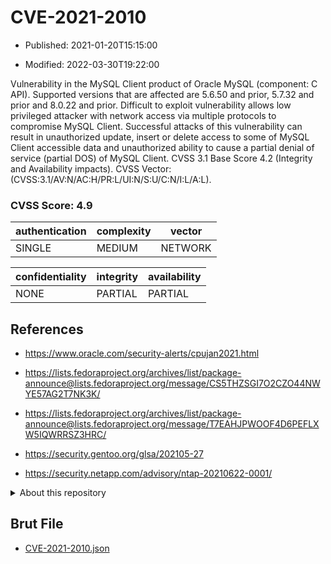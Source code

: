 # CVE-2021-2010

- Published: 2021-01-20T15:15:00

- Modified: 2022-03-30T19:22:00

Vulnerability in the MySQL Client product of Oracle MySQL (component: C API). Supported versions that are affected are 5.6.50 and prior, 5.7.32 and prior and 8.0.22 and prior. Difficult to exploit vulnerability allows low privileged attacker with network access via multiple protocols to compromise MySQL Client. Successful attacks of this vulnerability can result in unauthorized update, insert or delete access to some of MySQL Client accessible data and unauthorized ability to cause a partial denial of service (partial DOS) of MySQL Client. CVSS 3.1 Base Score 4.2 (Integrity and Availability impacts). CVSS Vector: (CVSS:3.1/AV:N/AC:H/PR:L/UI:N/S:U/C:N/I:L/A:L).

### CVSS Score: **4.9**

| authentication | complexity | vector |
| --- | --- | --- |
| SINGLE | MEDIUM | NETWORK |

| confidentiality | integrity | availability |
| --- | --- | --- |
| NONE | PARTIAL | PARTIAL |

## References

* https://www.oracle.com/security-alerts/cpujan2021.html

* https://lists.fedoraproject.org/archives/list/package-announce@lists.fedoraproject.org/message/CS5THZSGI7O2CZO44NWYE57AG2T7NK3K/

* https://lists.fedoraproject.org/archives/list/package-announce@lists.fedoraproject.org/message/T7EAHJPWOOF4D6PEFLXW5IQWRRSZ3HRC/

* https://security.gentoo.org/glsa/202105-27

* https://security.netapp.com/advisory/ntap-20210622-0001/

<details>
<summary>About this repository</summary> 

  This repository is part of the project [Live Hack CVE](https://github.com/Live-Hack-CVE). Main website can be found [www.live-hack.org](https://www.live-hack.org) 
  
  Made by [Sn0wAlice](https://github.com/Sn0wAlice) for the people that care about security and need to have a feed of the latest CVEs. Hope you enjoy it, don't forget to star the repo and follow me on [Twitter](https://twitter.com/Sn0wAlice) and [Github](https://github.com/Sn0wAlice). And that is my [personnal website](https://www.alice-snow.me/)

  - [Home Page](https://github.com/Live-Hack-CVE)
  - [Framework](https://github.com/Live-Hack-CVE/cve-framework)
  - [CVE database](https://github.com/Live-Hack-CVE/full_database)
  - [Changelog](https://github.com/Live-Hack-CVE/Changelog)
</details>

## Brut File

* [CVE-2021-2010.json](https://raw.githubusercontent.com/Live-Hack-CVE/full_database/main/cves/2021/CVE-2021-2010.json)

